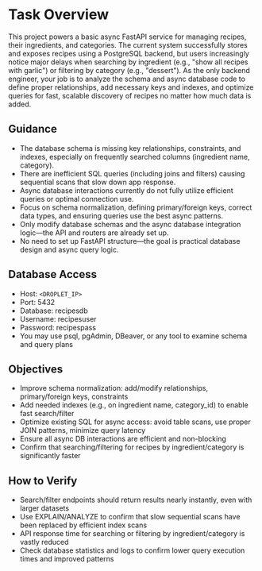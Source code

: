 # Task Overview

This project powers a basic async FastAPI service for managing recipes, their ingredients, and categories. The current system successfully stores and exposes recipes using a PostgreSQL backend, but users increasingly notice major delays when searching by ingredient (e.g., "show all recipes with garlic") or filtering by category (e.g., "dessert"). As the only backend engineer, your job is to analyze the schema and async database code to define proper relationships, add necessary keys and indexes, and optimize queries for fast, scalable discovery of recipes no matter how much data is added.

## Guidance

- The database schema is missing key relationships, constraints, and indexes, especially on frequently searched columns (ingredient name, category).
- There are inefficient SQL queries (including joins and filters) causing sequential scans that slow down app response.
- Async database interactions currently do not fully utilize efficient queries or optimal connection use.
- Focus on schema normalization, defining primary/foreign keys, correct data types, and ensuring queries use the best async patterns.
- Only modify database schemas and the async database integration logic—the API and routers are already set up.
- No need to set up FastAPI structure—the goal is practical database design and async query logic.

## Database Access

- Host: `<DROPLET_IP>`
- Port: 5432
- Database: recipesdb
- Username: recipesuser
- Password: recipespass
- You may use psql, pgAdmin, DBeaver, or any tool to examine schema and query plans

## Objectives

- Improve schema normalization: add/modify relationships, primary/foreign keys, constraints
- Add needed indexes (e.g., on ingredient name, category_id) to enable fast search/filter
- Optimize existing SQL for async access: avoid table scans, use proper JOIN patterns, minimize query latency
- Ensure all async DB interactions are efficient and non-blocking
- Confirm that searching/filtering for recipes by ingredient/category is significantly faster

## How to Verify

- Search/filter endpoints should return results nearly instantly, even with larger datasets
- Use EXPLAIN/ANALYZE to confirm that slow sequential scans have been replaced by efficient index scans
- API response time for searching or filtering by ingredient/category is vastly reduced
- Check database statistics and logs to confirm lower query execution times and improved patterns